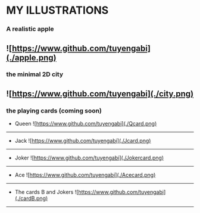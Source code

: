 # MY ILLUSTRATIONS


### A realistic apple
![https://www.github.com/tuyengabi](./apple.png)
-------------------------------------


### the minimal 2D city
![https://www.github.com/tuyengabi](./city.png)
-------------------------------------


### the playing cards (coming soon)
* Queen
![https://www.github.com/tuyengabi](./Qcard.png)
-------------------------------------


* Jack
![https://www.github.com/tuyengabi](./Jcard.png)
-------------------------------------


* Joker
![https://www.github.com/tuyengabi](./Jokercard.png)
-------------------------------------


* Ace
![https://www.github.com/tuyengabi](./Acecard.png)
-------------------------------------


* The cards B and Jokers
![https://www.github.com/tuyengabi](./cardB.png)
-------------------------------------

